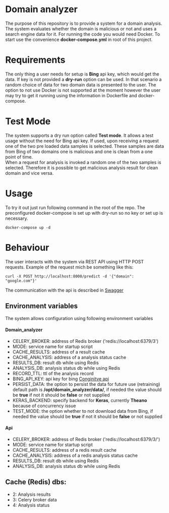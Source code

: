 Domain analyzer
=========
The purpose of this repository is to provide a system for a domain analysis. The system evaluates whether the domain is 
malicious or not and uses a search engine data for it. For running the code you would need Docker. To start use the convenience **docker-compose.yml** in root of this project.

Requirements
=========
The only thing a user needs for setup is **Bing** api key, which would get the data. If key is not provided a **dry-run** option can be used.
In that scenario a random choice of data for two domain data is presented to the user. The option to not use Docker is not supported at the moment however the user 
may try to get it running using the information in Dockerfile and docker-compose.

Test Mode
=========
The system supports a dry run option called **Test mode**. It allows a test usage without the need for Bing api key. If used, upon receiving a request one
of the two pre loaded data samples is selected. These samples are data from Bing of two domains one is malicious and one is clean from a one point of time.   
When a request for analysis is invoked a random one of the two samples is selected. Therefore it is possible to get malicious analysis result for clean domain and vice versa.


Usage
=========
To try it out just run following command in the root of the repo. The preconfigured docker-compose is set up with dry-run so no key or set up is necessary.

`docker-compose up -d`

Behaviour
=========
The user interacts with the system via REST API using HTTP POST requests. Example of the request mich be something like this:

`curl -X POST http://localhost:8000/predict -d '{"domain": "google.com"}'`

The communication with the api is described in [Swagger](https://app.swaggerhub.com/apis/Narzhan/Oraculum/1.0.0)  

Environment variables
----------
The system allows configuration using following environment variables


#### Domain_analyzer 
- CELERY_BROKER: address of Redis broker ('redis://localhost:6379/3')
- MODE: service name for startup script
- CACHE_RESULTS: address of a result cache
- CACHE_ANALYSIS: address of a analysis status cache
- RESULTS_DB: result db while using Redis
- ANALYSIS_DB: analysis status db  while using Redis
- RECORD_TTL: ttl of the analysis record
- BING_API_KEY: api key for bing [Conginitve api](https://azure.microsoft.com/en-us/services/cognitive-services/)
- PERSIST_DATA: the option to persist the data for future use (retraining) default path is **/opt/domain_analyzer/data/**, if needed the value should be **true** if not it should be **false** or not supplied
- KERAS_BACKEND: specify backend for **Keras**, currently **Theano** because of concurrency issue
- TEST_MODE: the option whether to not download data from Bing, if needed the value should be **true** if not it should be **false** or not supplied
 
#### Api 
- CELERY_BROKER: address of Redis broker ('redis://localhost:6379/3/')
- MODE: service name for startup script
- CACHE_RESULTS: address of a redis result cache
- CACHE_ANALYSIS: address of a redis analysis status cache
- RESULTS_DB: result db while using Redis
- ANALYSIS_DB: analysis status db  while using Redis


Cache (Redis) dbs:
----------
- 2: Analysis results
- 3: Celery broker data
- 4: Analysis status
